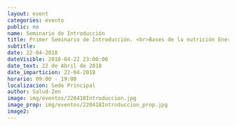 ```yaml
---
layout: event
categories: evento
public: no
name: Seminario de Introducción
title: Primer Seminario de Introducción. <br>Bases de la nutrición Energética y comida macrobiótica
subtitle:
date: 22-04-2018
dateVisible: 2018-04-22 23:00:00
date_text: 22 de Abril de 2018
date_imparticion: 22-04-2018
horario: 09:00 - 19:00
localizacion: Sede Principal
author: Salud-Zen
image: img/eventos/220418Introduccion.jpg
image_prop: img/eventos/220418Introduccion_prop.jpg
image2:
---
```

